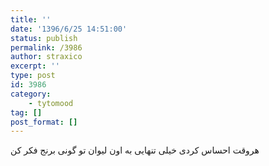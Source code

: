 ```yaml
---
title: ''
date: '1396/6/25 14:51:00'
status: publish
permalink: /3986
author: straxico
excerpt: ''
type: post
id: 3986
category:
    - tytomood
tag: []
post_format: []
---
```

‏هروقت احساس کردی خیلی تنهایی به اون لیوان تو گونی برنج فکر کن